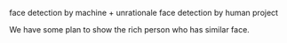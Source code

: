 face detection by machine + unrationale face detection by human project

We have some plan to show the rich person who has similar face.
